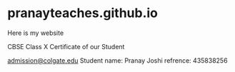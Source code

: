 # pranayteaches.github.io
Here is my website

CBSE Class X Certificate of our Student

admission@colgate.edu
Student name: Pranay Joshi
refrence: 435838256
